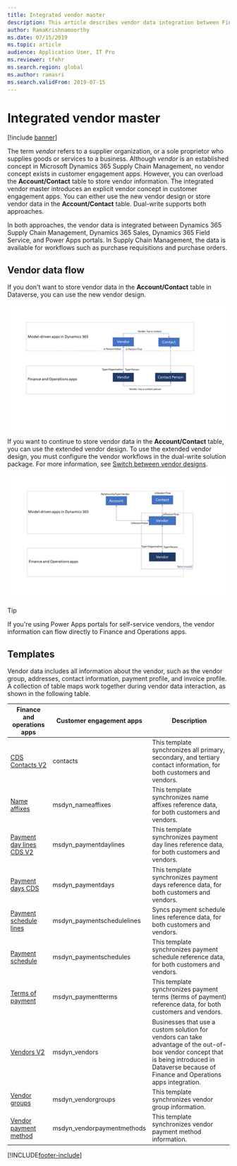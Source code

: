 ```yaml
---
title: Integrated vendor master
description: This article describes vendor data integration between Finance and Operations apps and Dataverse.
author: RamaKrishnamoorthy 
ms.date: 07/15/2019
ms.topic: article
audience: Application User, IT Pro
ms.reviewer: tfehr
ms.search.region: global
ms.author: ramasri
ms.search.validFrom: 2019-07-15
---
```


# Integrated vendor master

[!include [banner](../../includes/banner.md)]



The term *vendor* refers to a supplier organization, or a sole proprietor who supplies goods or services to a business. Although *vendor* is an established concept in Microsoft Dynamics 365 Supply Chain Management, no vendor concept exists in customer engagement apps. However, you can overload the **Account/Contact** table to store vendor information. The integrated vendor master introduces an explicit vendor concept in customer engagement apps. You can either use the new vendor design or store vendor data in the **Account/Contact** table. Dual-write supports both approaches.

In both approaches, the vendor data is integrated between Dynamics 365 Supply Chain Management, Dynamics 365 Sales, Dynamics 365 Field Service, and Power Apps portals. In Supply Chain Management, the data is available for workflows such as purchase requisitions and purchase orders.

## Vendor data flow

If you don't want to store vendor data in the **Account/Contact** table in Dataverse, you can use the new vendor design.

![Vendor data flow.](media/dual-write-vendor-data-flow.png)

If you want to continue to store vendor data in the **Account/Contact** table, you can use the extended vendor design. To use the extended vendor design, you must configure the vendor workflows in the dual-write solution package. For more information, see [Switch between vendor designs](vendor-switch.md).

![Extended vendor data flow.](media/dual-write-vendor-detail.jpg)

> [!TIP]
> If you're using Power Apps portals for self-service vendors, the vendor information can flow directly to Finance and Operations apps.

## Templates

Vendor data includes all information about the vendor, such as the vendor group, addresses, contact information, payment profile, and invoice profile. A collection of table maps work together during vendor data interaction, as shown in the following table.

Finance and operations apps | Customer engagement apps     | Description
----------------------------|-----------------------------|------------
[CDS Contacts V2](mapping-reference.md#115) | contacts | This template synchronizes all primary, secondary, and tertiary contact information, for both customers and vendors.
[Name affixes](mapping-reference.md#155) | msdyn_nameaffixes | This template synchronizes name affixes reference data, for both customers and vendors.
[Payment day lines CDS V2](mapping-reference.md#157) | msdyn_paymentdaylines | This template synchronizes payment day lines reference data, for both customers and vendors.
[Payment days CDS](mapping-reference.md#158) | msdyn_paymentdays | This template synchronizes payment days reference data, for both customers and vendors.
[Payment schedule lines](mapping-reference.md#159) | msdyn_paymentschedulelines | Syncs payment schedule lines reference data, for both customers and vendors.
[Payment schedule](mapping-reference.md#160) | msdyn_paymentschedules | This template synchronizes payment schedule reference data, for both customers and vendors.
[Terms of payment](mapping-reference.md#161) | msdyn_paymentterms | This template synchronizes payment terms (terms of payment) reference data, for both customers and vendors.
[Vendors V2](mapping-reference.md#202) | msdyn_vendors | Businesses that use a custom solution for vendors can take advantage of the out-of-box vendor concept that is being introduced in Dataverse because of Finance and Operations apps integration.
[Vendor groups](mapping-reference.md#200) | msdyn_vendorgroups | This template synchronizes vendor group information.
[Vendor payment method](mapping-reference.md#201) | msdyn_vendorpaymentmethods | This template synchronizes vendor payment method information.

[!INCLUDE[footer-include](../../../../includes/footer-banner.md)]
